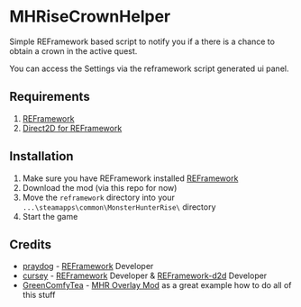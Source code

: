 # MHRiseCrownHelper
Simple REFramework based script to notify you if a there is a chance to obtain a crown in the active quest.

You can access the Settings via the reframework script generated ui panel.

## Requirements
1. [REFramework](https://www.nexusmods.com/monsterhunterrise/mods/26)
2. [Direct2D for REFramework](https://www.nexusmods.com/monsterhunterrise/mods/134)

## Installation
1. Make sure you have REFramework installed [REFramework](https://github.com/praydog/REFramework) 
2. Download the mod (via this repo for now)
3. Move the `reframework` directory into your `...\steamapps\common\MonsterHunterRise\` directory
4. Start the game

## Credits
- [praydog](https://github.com/praydog) - [REFramework](https://github.com/praydog/REFramework) Developer
- [cursey](https://github.com/cursey/) - [REFramework]() Developer & [REFramework-d2d](https://github.com/cursey/reframework-d2d) Developer
- [GreenComfyTea](https://github.com/GreenComfyTea) - [MHR Overlay Mod]() as a great example how to do all of this stuff